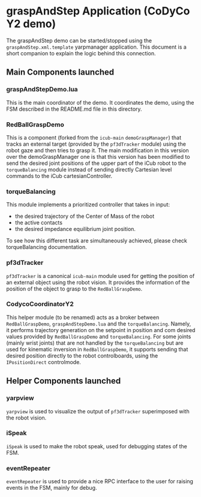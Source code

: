 graspAndStep Application (CoDyCo Y2 demo)
=========================================

The graspAndStep demo can be started/stopped using the `graspAndStep.xml.template` yarpmanager application.
This document is a short companion to explain the logic behind this connection.

Main Components launched
---------------------------

### graspAndStepDemo.lua
This is the main coordinator of the demo. It coordinates the demo, using the FSM
described in the README.md file in this directory.

### RedBallGraspDemo
This is a component (forked from the `icub-main` `demoGraspManager`) that
tracks an external target (provided by the `pf3dTracker` module) using the
robot gaze and then tries to grasp it. The main modification in this version
over the demoGraspManager one is that this version has been modified to send
the desired joint positions of the upper part of the iCub robot to the `torqueBalancing`
module instead of sending directly Cartesian level commands to the iCub cartesianController.

### torqueBalancing
This module implements a prioritized controller that takes in input:
 * the desired trajectory of the Center of Mass of the robot
 * the active contacts
 * the desired impedance equilibrium joint position.

To see how this different task are simultaneously achieved, please check torqueBalancing documentation.

### pf3dTracker
`pf3dTracker` is a canonical `icub-main` module used for getting the position of an external
object using the robot vision. It provides the information of the position of the object to grasp
to the `RedBallGraspDemo`.

### CodycoCoordinatorY2
This helper module (to be renamed) acts as a broker between `RedBallGraspDemo`,
`graspAndStepDemo.lua` and the
`torqueBalancing`. Namely, it performs trajectory generation on the setpoint
in position and com desired values provided by `RedBallGraspDemo` and `torqueBalancing`.
For some joints (mainly wrist joints) that are not handled by the `torqueBalancing` but
are used for kinematic inversion in `RedBallGraspDemo`, it supports sending that desired
position directly to the robot controlboards, using the `IPositionDirect` controlmode.

Helper Components launched
---------------------------
### yarpview
`yarpview` is used to visualize the output of `pf3dTracker` superimposed with the robot vision.

### iSpeak
`iSpeak` is used to make the robot speak, used for debugging states of the FSM.

### eventRepeater
`eventRepeater` is used to provide a nice RPC interface to the user for raising events in the FSM, mainly for debug. 
